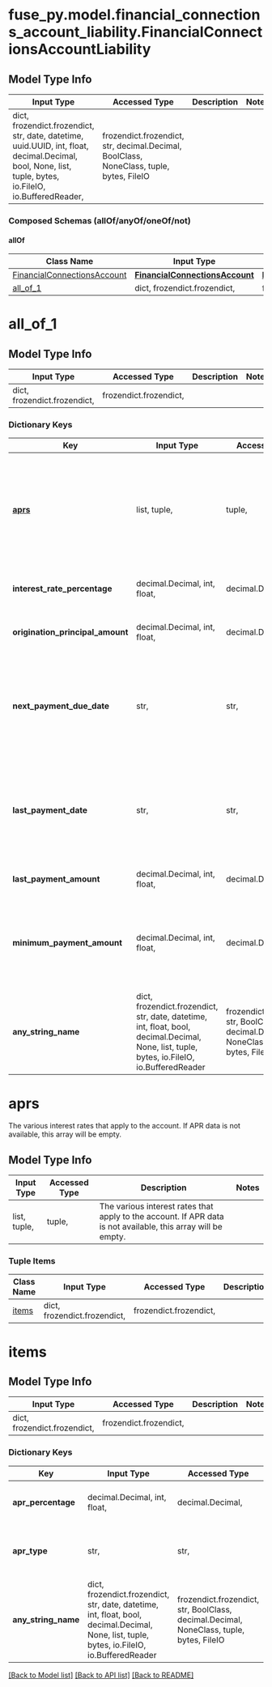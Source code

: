 # fuse_py.model.financial_connections_account_liability.FinancialConnectionsAccountLiability

## Model Type Info
Input Type | Accessed Type | Description | Notes
------------ | ------------- | ------------- | -------------
dict, frozendict.frozendict, str, date, datetime, uuid.UUID, int, float, decimal.Decimal, bool, None, list, tuple, bytes, io.FileIO, io.BufferedReader,  | frozendict.frozendict, str, decimal.Decimal, BoolClass, NoneClass, tuple, bytes, FileIO |  | 

### Composed Schemas (allOf/anyOf/oneOf/not)
#### allOf
Class Name | Input Type | Accessed Type | Description | Notes
------------- | ------------- | ------------- | ------------- | -------------
[FinancialConnectionsAccount](FinancialConnectionsAccount.md) | [**FinancialConnectionsAccount**](FinancialConnectionsAccount.md) | [**FinancialConnectionsAccount**](FinancialConnectionsAccount.md) |  | 
[all_of_1](#all_of_1) | dict, frozendict.frozendict,  | frozendict.frozendict,  |  | 

# all_of_1

## Model Type Info
Input Type | Accessed Type | Description | Notes
------------ | ------------- | ------------- | -------------
dict, frozendict.frozendict,  | frozendict.frozendict,  |  | 

### Dictionary Keys
Key | Input Type | Accessed Type | Description | Notes
------------ | ------------- | ------------- | ------------- | -------------
**[aprs](#aprs)** | list, tuple,  | tuple,  | The various interest rates that apply to the account. If APR data is not available, this array will be empty. | [optional] 
**interest_rate_percentage** | decimal.Decimal, int, float,  | decimal.Decimal,  | The interest rate on the loan as a percentage. | [optional] 
**origination_principal_amount** | decimal.Decimal, int, float,  | decimal.Decimal,  | The original principal balance of the loan. | [optional] 
**next_payment_due_date** | str,  | str,  | The due date for the next payment. The due date is null if a payment is not expected. | [optional] 
**last_payment_date** | str,  | str,  | The date of the last payment. Dates are returned in an ISO 8601 format (YYYY-MM-DD). | [optional] 
**last_payment_amount** | decimal.Decimal, int, float,  | decimal.Decimal,  | The amount of the last payment. | [optional] 
**minimum_payment_amount** | decimal.Decimal, int, float,  | decimal.Decimal,  | The minimum payment required for an account. This can apply to any debt account. | [optional] 
**any_string_name** | dict, frozendict.frozendict, str, date, datetime, int, float, bool, decimal.Decimal, None, list, tuple, bytes, io.FileIO, io.BufferedReader | frozendict.frozendict, str, BoolClass, decimal.Decimal, NoneClass, tuple, bytes, FileIO | any string name can be used but the value must be the correct type | [optional]

# aprs

The various interest rates that apply to the account. If APR data is not available, this array will be empty.

## Model Type Info
Input Type | Accessed Type | Description | Notes
------------ | ------------- | ------------- | -------------
list, tuple,  | tuple,  | The various interest rates that apply to the account. If APR data is not available, this array will be empty. | 

### Tuple Items
Class Name | Input Type | Accessed Type | Description | Notes
------------- | ------------- | ------------- | ------------- | -------------
[items](#items) | dict, frozendict.frozendict,  | frozendict.frozendict,  |  | 

# items

## Model Type Info
Input Type | Accessed Type | Description | Notes
------------ | ------------- | ------------- | -------------
dict, frozendict.frozendict,  | frozendict.frozendict,  |  | 

### Dictionary Keys
Key | Input Type | Accessed Type | Description | Notes
------------ | ------------- | ------------- | ------------- | -------------
**apr_percentage** | decimal.Decimal, int, float,  | decimal.Decimal,  | Annual Percentage Rate applied. | [optional] 
**apr_type** | str,  | str,  | The type of balance to which the APR applies. | [optional] 
**any_string_name** | dict, frozendict.frozendict, str, date, datetime, int, float, bool, decimal.Decimal, None, list, tuple, bytes, io.FileIO, io.BufferedReader | frozendict.frozendict, str, BoolClass, decimal.Decimal, NoneClass, tuple, bytes, FileIO | any string name can be used but the value must be the correct type | [optional]

[[Back to Model list]](../../README.md#documentation-for-models) [[Back to API list]](../../README.md#documentation-for-api-endpoints) [[Back to README]](../../README.md)

